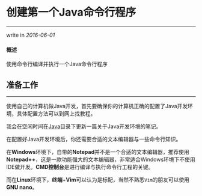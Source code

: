 # 创建第一个Java命令行程序
---

write in *2016-06-01*

#### 概述
使用命令行编译并执行一个Java命令行程序

## 准备工作
---

使用自己的计算机做Java开发，首先要确保你的计算机正确的配置了Java开发环境，具体配置方法可以到网上找教程。

我会在空闲时间在[Java](../README.md)目录下更新一篇关于Java开发环境的笔记。

在配置好Java开发环境后，你还需要合适的文本编辑器与一些命令行知识。

在**Windows**环境下，自带的**Notepad**并不是一个合适的文本编辑器，推荐使用**Notepad++**，这是一款功能强大的文本编辑器，非常适合Windows环境下不使用IDE做开发。**CMD控制台**是进行编译与执行命令行工程的关键。

而在**Linux**环境下，**终端**+**Vim**可以认为是标配，当然不熟悉`Vim`的朋友可以使用**GNU nano**。

